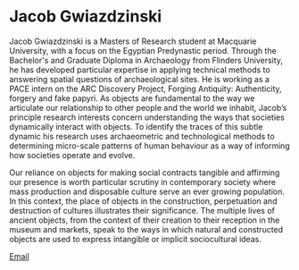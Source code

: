# Jacob Gwiazdzinski
Jacob Gwiazdzinski is a Masters of Research student at Macquarie University, with a focus on the Egyptian Predynastic period. Through the Bachelor's and Graduate Diploma in Archaeology from Flinders University, he has developed particular expertise in applying technical methods to answering spatial questions of archaeological sites. He is working as a PACE intern on the ARC Discovery Project, Forging Antiquity: Authenticity, forgery and fake papyri. As objects are fundamental to the way we articulate our relationship to other people and the world we inhabit, Jacob’s principle research interests concern understanding the ways that societies dynamically interact with objects. To identify the traces of this subtle dynamic his research uses archaeometric and technological methods to determining micro-scale patterns of human behaviour as a way of informing how societies operate and evolve.

Our reliance on objects for making social contracts tangible and affirming our presence is worth particular scrutiny in contemporary society where mass production and disposable culture serve an ever growing population. In this context, the place of objects in the construction, perpetuation and destruction of cultures illustrates their significance. The multiple lives of ancient objects, from the context of their creation to their reception in the museum and markets, speak to the ways in which natural and constructed objects are used to express intangible or implicit sociocultural ideas.


[Email](mailto:jacob@forgingantiquity.com)
